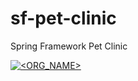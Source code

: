 # sf-pet-clinic
Spring Framework Pet Clinic 

[![<ORG_NAME>](https://circleci.com/gh/MelikeBkr/sf-pet-clinic.svg?style=svg)](https://circleci.com/gh/MelikeBkr/sf-pet-clinic)
